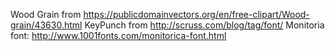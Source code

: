Wood Grain from https://publicdomainvectors.org/en/free-clipart/Wood-grain/43630.html
KeyPunch from http://scruss.com/blog/tag/font/
Monitoria font:   http://www.1001fonts.com/monitorica-font.html
